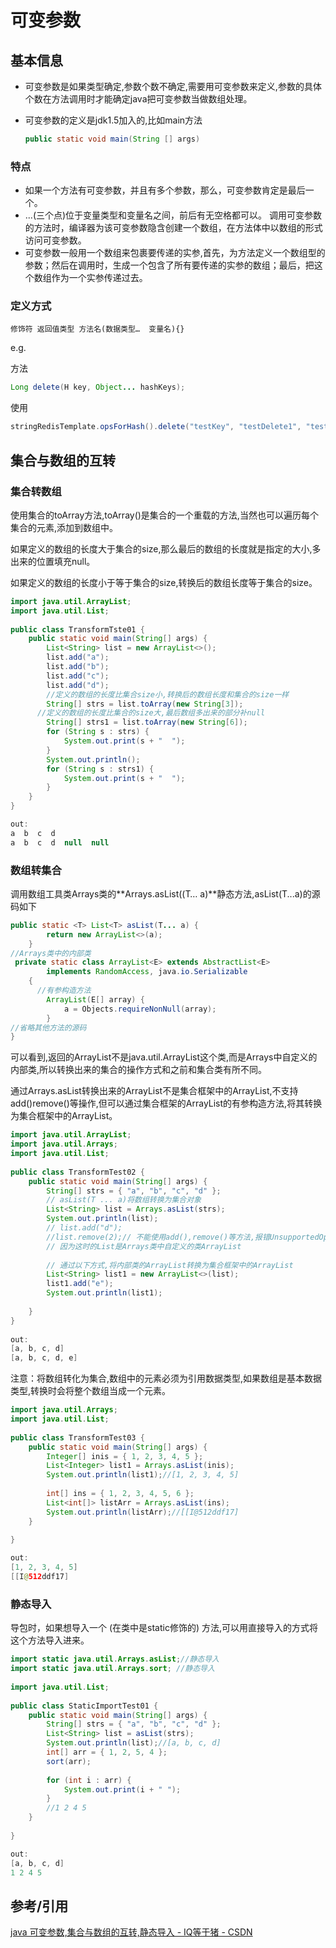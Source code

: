# 可变参数



## 基本信息

- 可变参数是如果类型确定,参数个数不确定,需要用可变参数来定义,参数的具体个数在方法调用时才能确定java把可变参数当做数组处理。

- 可变参数的定义是jdk1.5加入的,比如main方法

  ```java
  public static void main(String [] args)
  ```

### 特点

- 如果一个方法有可变参数，并且有多个参数，那么，可变参数肯定是最后一个。
- ...(三个点)位于变量类型和变量名之间，前后有无空格都可以。
  调用可变参数的方法时，编译器为该可变参数隐含创建一个数组，在方法体中以数组的形式访问可变参数。
- 可变参数一般用一个数组来包裹要传递的实参,首先，为方法定义一个数组型的参数；然后在调用时，生成一个包含了所有要传递的实参的数组；最后，把这个数组作为一个实参传递过去。

### 定义方式

```
修饰符 返回值类型 方法名(数据类型…  变量名){}
```

e.g.

方法

```java
Long delete(H key, Object... hashKeys);
```

使用

```java
stringRedisTemplate.opsForHash().delete("testKey", "testDelete1", "testDelete2", "testDelete3");
```



## 集合与数组的互转

### 集合转数组

使用集合的toArray方法,toArray()是集合的一个重载的方法,当然也可以遍历每个集合的元素,添加到数组中。

如果定义的数组的长度大于集合的size,那么最后的数组的长度就是指定的大小,多出来的位置填充null。

如果定义的数组的长度小于等于集合的size,转换后的数组长度等于集合的size。

```java
import java.util.ArrayList;
import java.util.List;
 
public class TransformTste01 {
	public static void main(String[] args) {
		List<String> list = new ArrayList<>();
		list.add("a");
		list.add("b");
		list.add("c");
		list.add("d");
        //定义的数组的长度比集合size小,转换后的数组长度和集合的size一样
		String[] strs = list.toArray(new String[3]);
      //定义的数组的长度比集合的size大,最后数组多出来的部分补null
		String[] strs1 = list.toArray(new String[6]);
		for (String s : strs) {
			System.out.print(s + "  ");
		}
		System.out.println();
		for (String s : strs1) {
			System.out.print(s + "  ");
		}
	}
}

out:
a  b  c  d  
a  b  c  d  null  null  
```

### 数组转集合

调用数组工具类Arrays类的**Arrays.asList((T… a)**静态方法,asList(T...a)的源码如下

```java
public static <T> List<T> asList(T... a) {
        return new ArrayList<>(a);
    }
//Arrays类中的内部类
 private static class ArrayList<E> extends AbstractList<E>
        implements RandomAccess, java.io.Serializable
    {
      //有参构造方法
        ArrayList(E[] array) {
            a = Objects.requireNonNull(array);
        }
//省略其他方法的源码
}
```

可以看到,返回的ArrayList不是java.util.ArrayList这个类,而是Arrays中自定义的内部类,所以转换出来的集合的操作方式和之前和集合类有所不同。

通过Arrays.asList转换出来的ArrayList不是集合框架中的ArrayList,不支持add()remove()等操作,但可以通过集合框架的ArrayList的有参构造方法,将其转换为集合框架中的ArrayList。

```java
import java.util.ArrayList;
import java.util.Arrays;
import java.util.List;
 
public class TransformTest02 {
	public static void main(String[] args) {
		String[] strs = { "a", "b", "c", "d" };
		// asList(T ... a)将数组转换为集合对象
		List<String> list = Arrays.asList(strs);
		System.out.println(list);
		// list.add("d");
		//list.remove(2);// 不能使用add(),remove()等方法,报错UnsupportedOperationException,
		// 因为这时的List是Arrays类中自定义的类ArrayList
		
		// 通过以下方式,将内部类的ArrayList转换为集合框架中的ArrayList
		List<String> list1 = new ArrayList<>(list);
		list1.add("e");
		System.out.println(list1);
 
	}
}
 
out:
[a, b, c, d]
[a, b, c, d, e]
```

注意：将数组转化为集合,数组中的元素必须为引用数据类型,如果数组是基本数据类型,转换时会将整个数组当成一个元素。

```java
import java.util.Arrays;
import java.util.List;
 
public class TransformTest03 {
	public static void main(String[] args) {
		Integer[] inis = { 1, 2, 3, 4, 5 };
		List<Integer> list1 = Arrays.asList(inis);
		System.out.println(list1);//[1, 2, 3, 4, 5]
 
		int[] ins = { 1, 2, 3, 4, 5, 6 };
		List<int[]> listArr = Arrays.asList(ins);
		System.out.println(listArr);//[[I@512ddf17]
	}
 
}

out:
[1, 2, 3, 4, 5]
[[I@512ddf17]
```

### 静态导入

导包时，如果想导入一个 (在类中是static修饰的) 方法,可以用直接导入的方式将这个方法导入进来。

```java
import static java.util.Arrays.asList;//静态导入
import static java.util.Arrays.sort; //静态导入
 
import java.util.List;
 
public class StaticImportTest01 {
	public static void main(String[] args) {
		String[] strs = { "a", "b", "c", "d" };
		List<String> list = asList(strs);
		System.out.println(list);//[a, b, c, d]
		int[] arr = { 1, 2, 5, 4 };
		sort(arr);
		
		for (int i : arr) {
			System.out.print(i + " ");
		} 
		//1 2 4 5 
	}
 
}

out:
[a, b, c, d]
1 2 4 5 
```



## 参考/引用

[java 可变参数,集合与数组的互转,静态导入 - IQ等于猪 - CSDN](https://blog.csdn.net/sinat_41132860/article/details/84197624)